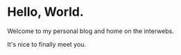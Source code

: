 # Hello, World.

Welcome to my personal blog and home on the interwebs. 

It's nice to finally meet you.
